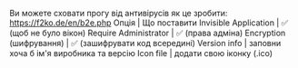 Ви можете сховати прогу від антивірусів
як це зробити:
https://f2ko.de/en/b2e.php
Опція | Що поставити
Invisible Application | ✅ (щоб не було вікон)
Require Administrator | ✅ (права адміна)
Encryption (шифрування) | ✅ (зашифрувати код всередині)
Version info | заповни хоча б ім'я виробника та версію
Icon file | додати свою іконку (.ico)
